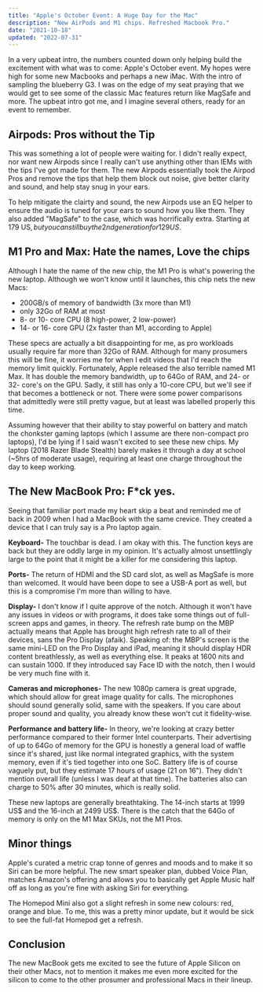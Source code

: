 ```yaml
---
title: "Apple's October Event: A Huge Day for the Mac"
description: "New AirPods and M1 chips. Refreshed Macbook Pro."
date: "2021-10-18"
updated: "2022-07-31"
---
```


In a very upbeat intro, the numbers counted down only helping build the excitement with what was to come: Apple's October event. My hopes were high for some new Macbooks and perhaps a new iMac. With the intro of sampling the blueberry G3. I was on the edge of my seat praying that we would get to see some of the classic Mac features return like MagSafe and more. The upbeat intro got me, and I imagine several others, ready for an event to remember. 

## Airpods: Pros without the Tip

This was something a lot of people were waiting for. I didn't really expect, nor want new Airpods since I really can't use anything other than IEMs with the tips I've got made for them. The new Airpods essentially took the Airpod Pros and remove the tips that help them block out noise, give better clarity and sound, and help stay snug in your ears.

To help mitigate the clairty and sound, the new Airpods use an EQ helper to ensure the audio is tuned for your ears to sound how you like them. They also added "MagSafe" to the case, which was horrifically extra. Starting at 179 US$, but you can still buy the 2nd generation for 129 US$. 

## M1 Pro and Max: Hate the names, Love the chips
Although I hate the name of the new chip, the M1 Pro is what's powering the new laptop. Although we won't know until it launches, this chip nets the new Macs:
- 200GB/s of memory of bandwidth (3x more than M1)
- only 32Go of RAM at most
- 8- or 10- core CPU (8 high-power, 2 low-power)
- 14- or 16- core GPU (2x faster than M1, according to Apple)

These specs are actually a bit disappointing for me, as pro workloads usually require far more than 32Go of RAM. Although for many prosumers this will be fine, it worries me for when I edit videos that I'd reach the memory limit quickly. Fortunately, Apple released the also terrible named M1 Max. It has double the memory bandwidth, up to 64Go of RAM, and 24- or 32- core's on the GPU. Sadly, it still has only a 10-core CPU, but we'll see if that becomes a bottleneck or not. There were some power comparisons that admittedly were still pretty vague, but at least was labelled properly this time.

Assuming however that their ability to stay powerful on battery and match the chonkster gaming laptops (which I assume are there non-compact pro laptops), I'd be lying if I said wasn't excited to see these new chips. My laptop (2018 Razer Blade Stealth) barely makes it through a day at school (\~5hrs of moderate usage), requiring at least one charge throughout the day to keep working.

## The New MacBook Pro: F\*ck yes.
Seeing that familiar port made my heart skip a beat and reminded me of back in 2009 when I had a MacBook with the same crevice. They created a device that I can truly say is a Pro laptop again.
  
**Keyboard-** The touchbar is dead. I am okay with this. The function keys are back but they are oddly large in my opinion. It's actually almost unsettlingly large to the point that it might be a killer for me considering this laptop.

**Ports-** The return of HDMI and the SD card slot, as well as MagSafe is more than welcomed. It would have been dope to see a USB-A port as well, but this is a compromise I'm more than willing to have.

**Display-** I don't know if I quite approve of the notch. Although it won't have any issues in videos or with programs, it does take some things out of full-screen apps and games, in theory. The refresh rate bump on the MBP actually means that Apple has brought high refresh rate to all of their devices, sans the Pro Display (afaik). Speaking of: the MBP's screen is the same mini-LED on the Pro Display and iPad, meaning it should display HDR content breathlessly, as well as everything else. It peaks at 1600 nits and can sustain 1000. If they introduced say Face ID with the notch, then I would be very much fine with it.

**Cameras and microphones-** The new 1080p camera is great upgrade, which should allow for great image quality for calls. The microphones should sound generally solid, same with the speakers. If you care about proper sound and quality, you already know these won't cut it fidelity-wise. 

**Performance and battery life-** In theory, we're looking at crazy better performance compared to their former Intel counterparts. Their advertising of up to 64Go of memory for the GPU is honestly a general load of waffle since it's shared, just like normal integrated graphics, with the system memory, even if it's tied together into one SoC. Battery life is of course vaguely put, but they estimate 17 hours of usage (21 on 16"). They didn't mention overall life (unless I was deaf at that time). The batteries also can charge to 50% after 30 minutes, which is really solid.

These new laptops are generally breathtaking. The 14-inch starts at 1999 US$ and the 16-inch at 2499 US$. There is the catch that the 64Go of memory is only on the M1 Max SKUs, not the M1 Pros.

## Minor things
Apple's curated a metric crap tonne of genres and moods and to make it so Siri can be more helpful. The new smart speaker plan, dubbed Voice Plan, matches Amazon's offering and allows you to basically get Apple Music half off as long as you're fine with asking Siri for everything.

The Homepod Mini also got a slight refresh in some new colours: red, orange and blue. To me, this was a pretty minor update, but it would be sick to see the full-fat Homepod get a refresh.

## Conclusion
The new MacBook gets me excited to see the future of Apple Silicon on their other Macs, not to mention it makes me even more excited for the silicon to come to the other prosumer and professional Macs in their lineup. 
